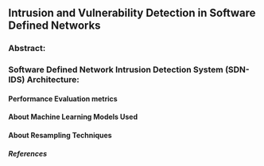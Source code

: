 ## Intrusion and Vulnerability Detection in Software Defined Networks

### Abstract:


###  Software Defined Network Intrusion Detection System (SDN-IDS) Architecture:

#### Performance Evaluation metrics 

#### About Machine Learning Models Used

#### About Resampling Techniques

##### References
